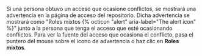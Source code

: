 Si una persona obtuvo un acceso que ocasione conflictos, se mostrará una advertencia en la página de acceso del repositorio. Dicha advertencia se mostrará como "Roles mixtos {% octicon "alert" aria-label="The alert icon" %}" junto a la persona que tenga el acceso que esté ocasionando conflictos. Para ver la fuente del acceso que ocasiona el conflicto, pasa el puntero del mouse sobre el icono de advertencia o haz clic en **Roles mixtos**.